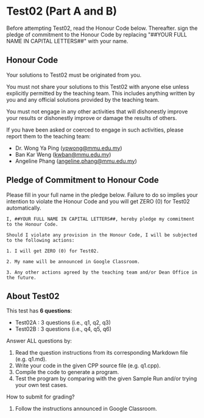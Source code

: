 # Test02 (Part A and B)

Before attempting Test02, read the Honour Code below. Thereafter. sign the pledge of commitment to the Honour Code by replacing "##YOUR FULL NAME IN CAPITAL LETTERS##" with your name.

## Honour Code

Your solutions to Test02 must be originated from you.

You must not share your solutions to this Test02 with anyone else unless explicitly permitted by the teaching team. This includes anything written by you and any official solutions provided by the teaching team.

You must not engage in any other activities that will dishonestly improve your results or dishonestly improve or damage the results of others.

If you have been asked or coerced to engage in such activities, please report them to the teaching team:

- Dr. Wong Ya Ping (ypwong@mmu.edu.my)
- Ban Kar Weng (kwban@mmu.edu.my)
- Angeline Phang (angeline.phang@mmu.edu.my)

## Pledge of Commitment to Honour Code

Please fill in your full name in the pledge below. Failure to do so implies your intention to violate the Honour Code and you will get ZERO (0) for Test02 automatically.

```
I, ##YOUR FULL NAME IN CAPITAL LETTERS##, hereby pledge my commitment to the Honour Code.

Should I violate any provision in the Honour Code, I will be subjected to the following actions:

1. I will get ZERO (0) for Test02.

2. My name will be announced in Google Classroom.

3. Any other actions agreed by the teaching team and/or Dean Office in the future.
```

## About Test02

This test has **6 questions**:
- Test02A : 3 questions (i.e., q1, q2, q3)
- Test02B : 3 questions (i.e., q4, q5, q6)

Answer ALL questions by:
1. Read the question instructions from its corresponding Markdown file (e.g. q1.md).
2. Write your code in the given CPP source file (e.g. q1.cpp).
3. Compile the code to generate a program.
4. Test the program by comparing with the given Sample Run and/or trying your own test cases.

How to submit for grading?
1. Follow the instructions announced in Google Classroom.
